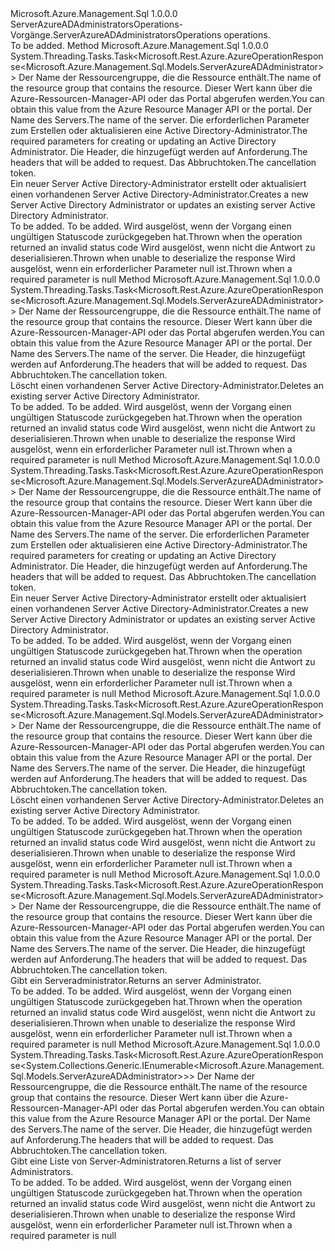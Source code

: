 <Type Name="IServerAzureADAdministratorsOperations" FullName="Microsoft.Azure.Management.Sql.IServerAzureADAdministratorsOperations">
  <TypeSignature Language="C#" Value="public interface IServerAzureADAdministratorsOperations" />
  <TypeSignature Language="ILAsm" Value=".class public interface auto ansi abstract IServerAzureADAdministratorsOperations" />
  <TypeSignature Language="DocId" Value="T:Microsoft.Azure.Management.Sql.IServerAzureADAdministratorsOperations" />
  <TypeSignature Language="VB.NET" Value="Public Interface IServerAzureADAdministratorsOperations" />
  <TypeSignature Language="F#" Value="type IServerAzureADAdministratorsOperations = interface" />
  <AssemblyInfo>
    <AssemblyName>Microsoft.Azure.Management.Sql</AssemblyName>
    <AssemblyVersion>1.0.0.0</AssemblyVersion>
  </AssemblyInfo>
  <Interfaces />
  <Docs>
    <summary>
            <span data-ttu-id="bae62-101">ServerAzureADAdministratorsOperations-Vorgänge.</span><span class="sxs-lookup"><span data-stu-id="bae62-101">ServerAzureADAdministratorsOperations operations.</span></span>
            </summary>
    <remarks>To be added.</remarks>
  </Docs>
  <Members>
    <Member MemberName="BeginCreateOrUpdateWithHttpMessagesAsync">
      <MemberSignature Language="C#" Value="public System.Threading.Tasks.Task&lt;Microsoft.Rest.Azure.AzureOperationResponse&lt;Microsoft.Azure.Management.Sql.Models.ServerAzureADAdministrator&gt;&gt; BeginCreateOrUpdateWithHttpMessagesAsync (string resourceGroupName, string serverName, Microsoft.Azure.Management.Sql.Models.ServerAzureADAdministrator properties, System.Collections.Generic.Dictionary&lt;string,System.Collections.Generic.List&lt;string&gt;&gt; customHeaders = null, System.Threading.CancellationToken cancellationToken = null);" />
      <MemberSignature Language="ILAsm" Value=".method public hidebysig newslot virtual instance class System.Threading.Tasks.Task`1&lt;class Microsoft.Rest.Azure.AzureOperationResponse`1&lt;class Microsoft.Azure.Management.Sql.Models.ServerAzureADAdministrator&gt;&gt; BeginCreateOrUpdateWithHttpMessagesAsync(string resourceGroupName, string serverName, class Microsoft.Azure.Management.Sql.Models.ServerAzureADAdministrator properties, class System.Collections.Generic.Dictionary`2&lt;string, class System.Collections.Generic.List`1&lt;string&gt;&gt; customHeaders, valuetype System.Threading.CancellationToken cancellationToken) cil managed" />
      <MemberSignature Language="DocId" Value="M:Microsoft.Azure.Management.Sql.IServerAzureADAdministratorsOperations.BeginCreateOrUpdateWithHttpMessagesAsync(System.String,System.String,Microsoft.Azure.Management.Sql.Models.ServerAzureADAdministrator,System.Collections.Generic.Dictionary{System.String,System.Collections.Generic.List{System.String}},System.Threading.CancellationToken)" />
      <MemberSignature Language="F#" Value="abstract member BeginCreateOrUpdateWithHttpMessagesAsync : string * string * Microsoft.Azure.Management.Sql.Models.ServerAzureADAdministrator * System.Collections.Generic.Dictionary&lt;string, System.Collections.Generic.List&lt;string&gt;&gt; * System.Threading.CancellationToken -&gt; System.Threading.Tasks.Task&lt;Microsoft.Rest.Azure.AzureOperationResponse&lt;Microsoft.Azure.Management.Sql.Models.ServerAzureADAdministrator&gt;&gt;" Usage="iServerAzureADAdministratorsOperations.BeginCreateOrUpdateWithHttpMessagesAsync (resourceGroupName, serverName, properties, customHeaders, cancellationToken)" />
      <MemberType>Method</MemberType>
      <AssemblyInfo>
        <AssemblyName>Microsoft.Azure.Management.Sql</AssemblyName>
        <AssemblyVersion>1.0.0.0</AssemblyVersion>
      </AssemblyInfo>
      <ReturnValue>
        <ReturnType>System.Threading.Tasks.Task&lt;Microsoft.Rest.Azure.AzureOperationResponse&lt;Microsoft.Azure.Management.Sql.Models.ServerAzureADAdministrator&gt;&gt;</ReturnType>
      </ReturnValue>
      <Parameters>
        <Parameter Name="resourceGroupName" Type="System.String" />
        <Parameter Name="serverName" Type="System.String" />
        <Parameter Name="properties" Type="Microsoft.Azure.Management.Sql.Models.ServerAzureADAdministrator" />
        <Parameter Name="customHeaders" Type="System.Collections.Generic.Dictionary&lt;System.String,System.Collections.Generic.List&lt;System.String&gt;&gt;" />
        <Parameter Name="cancellationToken" Type="System.Threading.CancellationToken" />
      </Parameters>
      <Docs>
        <param name="resourceGroupName">
            <span data-ttu-id="bae62-102">Der Name der Ressourcengruppe, die die Ressource enthält.</span><span class="sxs-lookup"><span data-stu-id="bae62-102">The name of the resource group that contains the resource.</span></span> <span data-ttu-id="bae62-103">Dieser Wert kann über die Azure-Ressourcen-Manager-API oder das Portal abgerufen werden.</span><span class="sxs-lookup"><span data-stu-id="bae62-103">You can obtain this value from the Azure Resource Manager API or the portal.</span></span>
            </param>
        <param name="serverName">
            <span data-ttu-id="bae62-104">Der Name des Servers.</span><span class="sxs-lookup"><span data-stu-id="bae62-104">The name of the server.</span></span>
            </param>
        <param name="properties">
            <span data-ttu-id="bae62-105">Die erforderlichen Parameter zum Erstellen oder aktualisieren eine Active Directory-Administrator.</span><span class="sxs-lookup"><span data-stu-id="bae62-105">The required parameters for creating or updating an Active Directory Administrator.</span></span>
            </param>
        <param name="customHeaders">
            <span data-ttu-id="bae62-106">Die Header, die hinzugefügt werden auf Anforderung.</span><span class="sxs-lookup"><span data-stu-id="bae62-106">The headers that will be added to request.</span></span>
            </param>
        <param name="cancellationToken">
            <span data-ttu-id="bae62-107">Das Abbruchtoken.</span><span class="sxs-lookup"><span data-stu-id="bae62-107">The cancellation token.</span></span>
            </param>
        <summary>
            <span data-ttu-id="bae62-108">Ein neuer Server Active Directory-Administrator erstellt oder aktualisiert einen vorhandenen Server Active Directory-Administrator.</span><span class="sxs-lookup"><span data-stu-id="bae62-108">Creates a new Server Active Directory Administrator or updates an existing server Active Directory Administrator.</span></span>
            </summary>
        <returns>To be added.</returns>
        <remarks>To be added.</remarks>
        <exception cref="T:Microsoft.Rest.Azure.CloudException">
            <span data-ttu-id="bae62-109">Wird ausgelöst, wenn der Vorgang einen ungültigen Statuscode zurückgegeben hat.</span><span class="sxs-lookup"><span data-stu-id="bae62-109">Thrown when the operation returned an invalid status code</span></span>
            </exception>
        <exception cref="T:Microsoft.Rest.SerializationException">
            <span data-ttu-id="bae62-110">Wird ausgelöst, wenn nicht die Antwort zu deserialisieren.</span><span class="sxs-lookup"><span data-stu-id="bae62-110">Thrown when unable to deserialize the response</span></span>
            </exception>
        <exception cref="T:Microsoft.Rest.ValidationException">
            <span data-ttu-id="bae62-111">Wird ausgelöst, wenn ein erforderlicher Parameter null ist.</span><span class="sxs-lookup"><span data-stu-id="bae62-111">Thrown when a required parameter is null</span></span>
            </exception>
      </Docs>
    </Member>
    <Member MemberName="BeginDeleteWithHttpMessagesAsync">
      <MemberSignature Language="C#" Value="public System.Threading.Tasks.Task&lt;Microsoft.Rest.Azure.AzureOperationResponse&lt;Microsoft.Azure.Management.Sql.Models.ServerAzureADAdministrator&gt;&gt; BeginDeleteWithHttpMessagesAsync (string resourceGroupName, string serverName, System.Collections.Generic.Dictionary&lt;string,System.Collections.Generic.List&lt;string&gt;&gt; customHeaders = null, System.Threading.CancellationToken cancellationToken = null);" />
      <MemberSignature Language="ILAsm" Value=".method public hidebysig newslot virtual instance class System.Threading.Tasks.Task`1&lt;class Microsoft.Rest.Azure.AzureOperationResponse`1&lt;class Microsoft.Azure.Management.Sql.Models.ServerAzureADAdministrator&gt;&gt; BeginDeleteWithHttpMessagesAsync(string resourceGroupName, string serverName, class System.Collections.Generic.Dictionary`2&lt;string, class System.Collections.Generic.List`1&lt;string&gt;&gt; customHeaders, valuetype System.Threading.CancellationToken cancellationToken) cil managed" />
      <MemberSignature Language="DocId" Value="M:Microsoft.Azure.Management.Sql.IServerAzureADAdministratorsOperations.BeginDeleteWithHttpMessagesAsync(System.String,System.String,System.Collections.Generic.Dictionary{System.String,System.Collections.Generic.List{System.String}},System.Threading.CancellationToken)" />
      <MemberSignature Language="F#" Value="abstract member BeginDeleteWithHttpMessagesAsync : string * string * System.Collections.Generic.Dictionary&lt;string, System.Collections.Generic.List&lt;string&gt;&gt; * System.Threading.CancellationToken -&gt; System.Threading.Tasks.Task&lt;Microsoft.Rest.Azure.AzureOperationResponse&lt;Microsoft.Azure.Management.Sql.Models.ServerAzureADAdministrator&gt;&gt;" Usage="iServerAzureADAdministratorsOperations.BeginDeleteWithHttpMessagesAsync (resourceGroupName, serverName, customHeaders, cancellationToken)" />
      <MemberType>Method</MemberType>
      <AssemblyInfo>
        <AssemblyName>Microsoft.Azure.Management.Sql</AssemblyName>
        <AssemblyVersion>1.0.0.0</AssemblyVersion>
      </AssemblyInfo>
      <ReturnValue>
        <ReturnType>System.Threading.Tasks.Task&lt;Microsoft.Rest.Azure.AzureOperationResponse&lt;Microsoft.Azure.Management.Sql.Models.ServerAzureADAdministrator&gt;&gt;</ReturnType>
      </ReturnValue>
      <Parameters>
        <Parameter Name="resourceGroupName" Type="System.String" />
        <Parameter Name="serverName" Type="System.String" />
        <Parameter Name="customHeaders" Type="System.Collections.Generic.Dictionary&lt;System.String,System.Collections.Generic.List&lt;System.String&gt;&gt;" />
        <Parameter Name="cancellationToken" Type="System.Threading.CancellationToken" />
      </Parameters>
      <Docs>
        <param name="resourceGroupName">
            <span data-ttu-id="bae62-112">Der Name der Ressourcengruppe, die die Ressource enthält.</span><span class="sxs-lookup"><span data-stu-id="bae62-112">The name of the resource group that contains the resource.</span></span> <span data-ttu-id="bae62-113">Dieser Wert kann über die Azure-Ressourcen-Manager-API oder das Portal abgerufen werden.</span><span class="sxs-lookup"><span data-stu-id="bae62-113">You can obtain this value from the Azure Resource Manager API or the portal.</span></span>
            </param>
        <param name="serverName">
            <span data-ttu-id="bae62-114">Der Name des Servers.</span><span class="sxs-lookup"><span data-stu-id="bae62-114">The name of the server.</span></span>
            </param>
        <param name="customHeaders">
            <span data-ttu-id="bae62-115">Die Header, die hinzugefügt werden auf Anforderung.</span><span class="sxs-lookup"><span data-stu-id="bae62-115">The headers that will be added to request.</span></span>
            </param>
        <param name="cancellationToken">
            <span data-ttu-id="bae62-116">Das Abbruchtoken.</span><span class="sxs-lookup"><span data-stu-id="bae62-116">The cancellation token.</span></span>
            </param>
        <summary>
            <span data-ttu-id="bae62-117">Löscht einen vorhandenen Server Active Directory-Administrator.</span><span class="sxs-lookup"><span data-stu-id="bae62-117">Deletes an existing server Active Directory Administrator.</span></span>
            </summary>
        <returns>To be added.</returns>
        <remarks>To be added.</remarks>
        <exception cref="T:Microsoft.Rest.Azure.CloudException">
            <span data-ttu-id="bae62-118">Wird ausgelöst, wenn der Vorgang einen ungültigen Statuscode zurückgegeben hat.</span><span class="sxs-lookup"><span data-stu-id="bae62-118">Thrown when the operation returned an invalid status code</span></span>
            </exception>
        <exception cref="T:Microsoft.Rest.SerializationException">
            <span data-ttu-id="bae62-119">Wird ausgelöst, wenn nicht die Antwort zu deserialisieren.</span><span class="sxs-lookup"><span data-stu-id="bae62-119">Thrown when unable to deserialize the response</span></span>
            </exception>
        <exception cref="T:Microsoft.Rest.ValidationException">
            <span data-ttu-id="bae62-120">Wird ausgelöst, wenn ein erforderlicher Parameter null ist.</span><span class="sxs-lookup"><span data-stu-id="bae62-120">Thrown when a required parameter is null</span></span>
            </exception>
      </Docs>
    </Member>
    <Member MemberName="CreateOrUpdateWithHttpMessagesAsync">
      <MemberSignature Language="C#" Value="public System.Threading.Tasks.Task&lt;Microsoft.Rest.Azure.AzureOperationResponse&lt;Microsoft.Azure.Management.Sql.Models.ServerAzureADAdministrator&gt;&gt; CreateOrUpdateWithHttpMessagesAsync (string resourceGroupName, string serverName, Microsoft.Azure.Management.Sql.Models.ServerAzureADAdministrator properties, System.Collections.Generic.Dictionary&lt;string,System.Collections.Generic.List&lt;string&gt;&gt; customHeaders = null, System.Threading.CancellationToken cancellationToken = null);" />
      <MemberSignature Language="ILAsm" Value=".method public hidebysig newslot virtual instance class System.Threading.Tasks.Task`1&lt;class Microsoft.Rest.Azure.AzureOperationResponse`1&lt;class Microsoft.Azure.Management.Sql.Models.ServerAzureADAdministrator&gt;&gt; CreateOrUpdateWithHttpMessagesAsync(string resourceGroupName, string serverName, class Microsoft.Azure.Management.Sql.Models.ServerAzureADAdministrator properties, class System.Collections.Generic.Dictionary`2&lt;string, class System.Collections.Generic.List`1&lt;string&gt;&gt; customHeaders, valuetype System.Threading.CancellationToken cancellationToken) cil managed" />
      <MemberSignature Language="DocId" Value="M:Microsoft.Azure.Management.Sql.IServerAzureADAdministratorsOperations.CreateOrUpdateWithHttpMessagesAsync(System.String,System.String,Microsoft.Azure.Management.Sql.Models.ServerAzureADAdministrator,System.Collections.Generic.Dictionary{System.String,System.Collections.Generic.List{System.String}},System.Threading.CancellationToken)" />
      <MemberSignature Language="F#" Value="abstract member CreateOrUpdateWithHttpMessagesAsync : string * string * Microsoft.Azure.Management.Sql.Models.ServerAzureADAdministrator * System.Collections.Generic.Dictionary&lt;string, System.Collections.Generic.List&lt;string&gt;&gt; * System.Threading.CancellationToken -&gt; System.Threading.Tasks.Task&lt;Microsoft.Rest.Azure.AzureOperationResponse&lt;Microsoft.Azure.Management.Sql.Models.ServerAzureADAdministrator&gt;&gt;" Usage="iServerAzureADAdministratorsOperations.CreateOrUpdateWithHttpMessagesAsync (resourceGroupName, serverName, properties, customHeaders, cancellationToken)" />
      <MemberType>Method</MemberType>
      <AssemblyInfo>
        <AssemblyName>Microsoft.Azure.Management.Sql</AssemblyName>
        <AssemblyVersion>1.0.0.0</AssemblyVersion>
      </AssemblyInfo>
      <ReturnValue>
        <ReturnType>System.Threading.Tasks.Task&lt;Microsoft.Rest.Azure.AzureOperationResponse&lt;Microsoft.Azure.Management.Sql.Models.ServerAzureADAdministrator&gt;&gt;</ReturnType>
      </ReturnValue>
      <Parameters>
        <Parameter Name="resourceGroupName" Type="System.String" />
        <Parameter Name="serverName" Type="System.String" />
        <Parameter Name="properties" Type="Microsoft.Azure.Management.Sql.Models.ServerAzureADAdministrator" />
        <Parameter Name="customHeaders" Type="System.Collections.Generic.Dictionary&lt;System.String,System.Collections.Generic.List&lt;System.String&gt;&gt;" />
        <Parameter Name="cancellationToken" Type="System.Threading.CancellationToken" />
      </Parameters>
      <Docs>
        <param name="resourceGroupName">
            <span data-ttu-id="bae62-121">Der Name der Ressourcengruppe, die die Ressource enthält.</span><span class="sxs-lookup"><span data-stu-id="bae62-121">The name of the resource group that contains the resource.</span></span> <span data-ttu-id="bae62-122">Dieser Wert kann über die Azure-Ressourcen-Manager-API oder das Portal abgerufen werden.</span><span class="sxs-lookup"><span data-stu-id="bae62-122">You can obtain this value from the Azure Resource Manager API or the portal.</span></span>
            </param>
        <param name="serverName">
            <span data-ttu-id="bae62-123">Der Name des Servers.</span><span class="sxs-lookup"><span data-stu-id="bae62-123">The name of the server.</span></span>
            </param>
        <param name="properties">
            <span data-ttu-id="bae62-124">Die erforderlichen Parameter zum Erstellen oder aktualisieren eine Active Directory-Administrator.</span><span class="sxs-lookup"><span data-stu-id="bae62-124">The required parameters for creating or updating an Active Directory Administrator.</span></span>
            </param>
        <param name="customHeaders">
            <span data-ttu-id="bae62-125">Die Header, die hinzugefügt werden auf Anforderung.</span><span class="sxs-lookup"><span data-stu-id="bae62-125">The headers that will be added to request.</span></span>
            </param>
        <param name="cancellationToken">
            <span data-ttu-id="bae62-126">Das Abbruchtoken.</span><span class="sxs-lookup"><span data-stu-id="bae62-126">The cancellation token.</span></span>
            </param>
        <summary>
            <span data-ttu-id="bae62-127">Ein neuer Server Active Directory-Administrator erstellt oder aktualisiert einen vorhandenen Server Active Directory-Administrator.</span><span class="sxs-lookup"><span data-stu-id="bae62-127">Creates a new Server Active Directory Administrator or updates an existing server Active Directory Administrator.</span></span>
            </summary>
        <returns>To be added.</returns>
        <remarks>To be added.</remarks>
        <exception cref="T:Microsoft.Rest.Azure.CloudException">
            <span data-ttu-id="bae62-128">Wird ausgelöst, wenn der Vorgang einen ungültigen Statuscode zurückgegeben hat.</span><span class="sxs-lookup"><span data-stu-id="bae62-128">Thrown when the operation returned an invalid status code</span></span>
            </exception>
        <exception cref="T:Microsoft.Rest.SerializationException">
            <span data-ttu-id="bae62-129">Wird ausgelöst, wenn nicht die Antwort zu deserialisieren.</span><span class="sxs-lookup"><span data-stu-id="bae62-129">Thrown when unable to deserialize the response</span></span>
            </exception>
        <exception cref="T:Microsoft.Rest.ValidationException">
            <span data-ttu-id="bae62-130">Wird ausgelöst, wenn ein erforderlicher Parameter null ist.</span><span class="sxs-lookup"><span data-stu-id="bae62-130">Thrown when a required parameter is null</span></span>
            </exception>
      </Docs>
    </Member>
    <Member MemberName="DeleteWithHttpMessagesAsync">
      <MemberSignature Language="C#" Value="public System.Threading.Tasks.Task&lt;Microsoft.Rest.Azure.AzureOperationResponse&lt;Microsoft.Azure.Management.Sql.Models.ServerAzureADAdministrator&gt;&gt; DeleteWithHttpMessagesAsync (string resourceGroupName, string serverName, System.Collections.Generic.Dictionary&lt;string,System.Collections.Generic.List&lt;string&gt;&gt; customHeaders = null, System.Threading.CancellationToken cancellationToken = null);" />
      <MemberSignature Language="ILAsm" Value=".method public hidebysig newslot virtual instance class System.Threading.Tasks.Task`1&lt;class Microsoft.Rest.Azure.AzureOperationResponse`1&lt;class Microsoft.Azure.Management.Sql.Models.ServerAzureADAdministrator&gt;&gt; DeleteWithHttpMessagesAsync(string resourceGroupName, string serverName, class System.Collections.Generic.Dictionary`2&lt;string, class System.Collections.Generic.List`1&lt;string&gt;&gt; customHeaders, valuetype System.Threading.CancellationToken cancellationToken) cil managed" />
      <MemberSignature Language="DocId" Value="M:Microsoft.Azure.Management.Sql.IServerAzureADAdministratorsOperations.DeleteWithHttpMessagesAsync(System.String,System.String,System.Collections.Generic.Dictionary{System.String,System.Collections.Generic.List{System.String}},System.Threading.CancellationToken)" />
      <MemberSignature Language="F#" Value="abstract member DeleteWithHttpMessagesAsync : string * string * System.Collections.Generic.Dictionary&lt;string, System.Collections.Generic.List&lt;string&gt;&gt; * System.Threading.CancellationToken -&gt; System.Threading.Tasks.Task&lt;Microsoft.Rest.Azure.AzureOperationResponse&lt;Microsoft.Azure.Management.Sql.Models.ServerAzureADAdministrator&gt;&gt;" Usage="iServerAzureADAdministratorsOperations.DeleteWithHttpMessagesAsync (resourceGroupName, serverName, customHeaders, cancellationToken)" />
      <MemberType>Method</MemberType>
      <AssemblyInfo>
        <AssemblyName>Microsoft.Azure.Management.Sql</AssemblyName>
        <AssemblyVersion>1.0.0.0</AssemblyVersion>
      </AssemblyInfo>
      <ReturnValue>
        <ReturnType>System.Threading.Tasks.Task&lt;Microsoft.Rest.Azure.AzureOperationResponse&lt;Microsoft.Azure.Management.Sql.Models.ServerAzureADAdministrator&gt;&gt;</ReturnType>
      </ReturnValue>
      <Parameters>
        <Parameter Name="resourceGroupName" Type="System.String" />
        <Parameter Name="serverName" Type="System.String" />
        <Parameter Name="customHeaders" Type="System.Collections.Generic.Dictionary&lt;System.String,System.Collections.Generic.List&lt;System.String&gt;&gt;" />
        <Parameter Name="cancellationToken" Type="System.Threading.CancellationToken" />
      </Parameters>
      <Docs>
        <param name="resourceGroupName">
            <span data-ttu-id="bae62-131">Der Name der Ressourcengruppe, die die Ressource enthält.</span><span class="sxs-lookup"><span data-stu-id="bae62-131">The name of the resource group that contains the resource.</span></span> <span data-ttu-id="bae62-132">Dieser Wert kann über die Azure-Ressourcen-Manager-API oder das Portal abgerufen werden.</span><span class="sxs-lookup"><span data-stu-id="bae62-132">You can obtain this value from the Azure Resource Manager API or the portal.</span></span>
            </param>
        <param name="serverName">
            <span data-ttu-id="bae62-133">Der Name des Servers.</span><span class="sxs-lookup"><span data-stu-id="bae62-133">The name of the server.</span></span>
            </param>
        <param name="customHeaders">
            <span data-ttu-id="bae62-134">Die Header, die hinzugefügt werden auf Anforderung.</span><span class="sxs-lookup"><span data-stu-id="bae62-134">The headers that will be added to request.</span></span>
            </param>
        <param name="cancellationToken">
            <span data-ttu-id="bae62-135">Das Abbruchtoken.</span><span class="sxs-lookup"><span data-stu-id="bae62-135">The cancellation token.</span></span>
            </param>
        <summary>
            <span data-ttu-id="bae62-136">Löscht einen vorhandenen Server Active Directory-Administrator.</span><span class="sxs-lookup"><span data-stu-id="bae62-136">Deletes an existing server Active Directory Administrator.</span></span>
            </summary>
        <returns>To be added.</returns>
        <remarks>To be added.</remarks>
        <exception cref="T:Microsoft.Rest.Azure.CloudException">
            <span data-ttu-id="bae62-137">Wird ausgelöst, wenn der Vorgang einen ungültigen Statuscode zurückgegeben hat.</span><span class="sxs-lookup"><span data-stu-id="bae62-137">Thrown when the operation returned an invalid status code</span></span>
            </exception>
        <exception cref="T:Microsoft.Rest.SerializationException">
            <span data-ttu-id="bae62-138">Wird ausgelöst, wenn nicht die Antwort zu deserialisieren.</span><span class="sxs-lookup"><span data-stu-id="bae62-138">Thrown when unable to deserialize the response</span></span>
            </exception>
        <exception cref="T:Microsoft.Rest.ValidationException">
            <span data-ttu-id="bae62-139">Wird ausgelöst, wenn ein erforderlicher Parameter null ist.</span><span class="sxs-lookup"><span data-stu-id="bae62-139">Thrown when a required parameter is null</span></span>
            </exception>
      </Docs>
    </Member>
    <Member MemberName="GetWithHttpMessagesAsync">
      <MemberSignature Language="C#" Value="public System.Threading.Tasks.Task&lt;Microsoft.Rest.Azure.AzureOperationResponse&lt;Microsoft.Azure.Management.Sql.Models.ServerAzureADAdministrator&gt;&gt; GetWithHttpMessagesAsync (string resourceGroupName, string serverName, System.Collections.Generic.Dictionary&lt;string,System.Collections.Generic.List&lt;string&gt;&gt; customHeaders = null, System.Threading.CancellationToken cancellationToken = null);" />
      <MemberSignature Language="ILAsm" Value=".method public hidebysig newslot virtual instance class System.Threading.Tasks.Task`1&lt;class Microsoft.Rest.Azure.AzureOperationResponse`1&lt;class Microsoft.Azure.Management.Sql.Models.ServerAzureADAdministrator&gt;&gt; GetWithHttpMessagesAsync(string resourceGroupName, string serverName, class System.Collections.Generic.Dictionary`2&lt;string, class System.Collections.Generic.List`1&lt;string&gt;&gt; customHeaders, valuetype System.Threading.CancellationToken cancellationToken) cil managed" />
      <MemberSignature Language="DocId" Value="M:Microsoft.Azure.Management.Sql.IServerAzureADAdministratorsOperations.GetWithHttpMessagesAsync(System.String,System.String,System.Collections.Generic.Dictionary{System.String,System.Collections.Generic.List{System.String}},System.Threading.CancellationToken)" />
      <MemberSignature Language="F#" Value="abstract member GetWithHttpMessagesAsync : string * string * System.Collections.Generic.Dictionary&lt;string, System.Collections.Generic.List&lt;string&gt;&gt; * System.Threading.CancellationToken -&gt; System.Threading.Tasks.Task&lt;Microsoft.Rest.Azure.AzureOperationResponse&lt;Microsoft.Azure.Management.Sql.Models.ServerAzureADAdministrator&gt;&gt;" Usage="iServerAzureADAdministratorsOperations.GetWithHttpMessagesAsync (resourceGroupName, serverName, customHeaders, cancellationToken)" />
      <MemberType>Method</MemberType>
      <AssemblyInfo>
        <AssemblyName>Microsoft.Azure.Management.Sql</AssemblyName>
        <AssemblyVersion>1.0.0.0</AssemblyVersion>
      </AssemblyInfo>
      <ReturnValue>
        <ReturnType>System.Threading.Tasks.Task&lt;Microsoft.Rest.Azure.AzureOperationResponse&lt;Microsoft.Azure.Management.Sql.Models.ServerAzureADAdministrator&gt;&gt;</ReturnType>
      </ReturnValue>
      <Parameters>
        <Parameter Name="resourceGroupName" Type="System.String" />
        <Parameter Name="serverName" Type="System.String" />
        <Parameter Name="customHeaders" Type="System.Collections.Generic.Dictionary&lt;System.String,System.Collections.Generic.List&lt;System.String&gt;&gt;" />
        <Parameter Name="cancellationToken" Type="System.Threading.CancellationToken" />
      </Parameters>
      <Docs>
        <param name="resourceGroupName">
            <span data-ttu-id="bae62-140">Der Name der Ressourcengruppe, die die Ressource enthält.</span><span class="sxs-lookup"><span data-stu-id="bae62-140">The name of the resource group that contains the resource.</span></span> <span data-ttu-id="bae62-141">Dieser Wert kann über die Azure-Ressourcen-Manager-API oder das Portal abgerufen werden.</span><span class="sxs-lookup"><span data-stu-id="bae62-141">You can obtain this value from the Azure Resource Manager API or the portal.</span></span>
            </param>
        <param name="serverName">
            <span data-ttu-id="bae62-142">Der Name des Servers.</span><span class="sxs-lookup"><span data-stu-id="bae62-142">The name of the server.</span></span>
            </param>
        <param name="customHeaders">
            <span data-ttu-id="bae62-143">Die Header, die hinzugefügt werden auf Anforderung.</span><span class="sxs-lookup"><span data-stu-id="bae62-143">The headers that will be added to request.</span></span>
            </param>
        <param name="cancellationToken">
            <span data-ttu-id="bae62-144">Das Abbruchtoken.</span><span class="sxs-lookup"><span data-stu-id="bae62-144">The cancellation token.</span></span>
            </param>
        <summary>
            <span data-ttu-id="bae62-145">Gibt ein Serveradministrator.</span><span class="sxs-lookup"><span data-stu-id="bae62-145">Returns an server Administrator.</span></span>
            </summary>
        <returns>To be added.</returns>
        <remarks>To be added.</remarks>
        <exception cref="T:Microsoft.Rest.Azure.CloudException">
            <span data-ttu-id="bae62-146">Wird ausgelöst, wenn der Vorgang einen ungültigen Statuscode zurückgegeben hat.</span><span class="sxs-lookup"><span data-stu-id="bae62-146">Thrown when the operation returned an invalid status code</span></span>
            </exception>
        <exception cref="T:Microsoft.Rest.SerializationException">
            <span data-ttu-id="bae62-147">Wird ausgelöst, wenn nicht die Antwort zu deserialisieren.</span><span class="sxs-lookup"><span data-stu-id="bae62-147">Thrown when unable to deserialize the response</span></span>
            </exception>
        <exception cref="T:Microsoft.Rest.ValidationException">
            <span data-ttu-id="bae62-148">Wird ausgelöst, wenn ein erforderlicher Parameter null ist.</span><span class="sxs-lookup"><span data-stu-id="bae62-148">Thrown when a required parameter is null</span></span>
            </exception>
      </Docs>
    </Member>
    <Member MemberName="ListByServerWithHttpMessagesAsync">
      <MemberSignature Language="C#" Value="public System.Threading.Tasks.Task&lt;Microsoft.Rest.Azure.AzureOperationResponse&lt;System.Collections.Generic.IEnumerable&lt;Microsoft.Azure.Management.Sql.Models.ServerAzureADAdministrator&gt;&gt;&gt; ListByServerWithHttpMessagesAsync (string resourceGroupName, string serverName, System.Collections.Generic.Dictionary&lt;string,System.Collections.Generic.List&lt;string&gt;&gt; customHeaders = null, System.Threading.CancellationToken cancellationToken = null);" />
      <MemberSignature Language="ILAsm" Value=".method public hidebysig newslot virtual instance class System.Threading.Tasks.Task`1&lt;class Microsoft.Rest.Azure.AzureOperationResponse`1&lt;class System.Collections.Generic.IEnumerable`1&lt;class Microsoft.Azure.Management.Sql.Models.ServerAzureADAdministrator&gt;&gt;&gt; ListByServerWithHttpMessagesAsync(string resourceGroupName, string serverName, class System.Collections.Generic.Dictionary`2&lt;string, class System.Collections.Generic.List`1&lt;string&gt;&gt; customHeaders, valuetype System.Threading.CancellationToken cancellationToken) cil managed" />
      <MemberSignature Language="DocId" Value="M:Microsoft.Azure.Management.Sql.IServerAzureADAdministratorsOperations.ListByServerWithHttpMessagesAsync(System.String,System.String,System.Collections.Generic.Dictionary{System.String,System.Collections.Generic.List{System.String}},System.Threading.CancellationToken)" />
      <MemberSignature Language="F#" Value="abstract member ListByServerWithHttpMessagesAsync : string * string * System.Collections.Generic.Dictionary&lt;string, System.Collections.Generic.List&lt;string&gt;&gt; * System.Threading.CancellationToken -&gt; System.Threading.Tasks.Task&lt;Microsoft.Rest.Azure.AzureOperationResponse&lt;seq&lt;Microsoft.Azure.Management.Sql.Models.ServerAzureADAdministrator&gt;&gt;&gt;" Usage="iServerAzureADAdministratorsOperations.ListByServerWithHttpMessagesAsync (resourceGroupName, serverName, customHeaders, cancellationToken)" />
      <MemberType>Method</MemberType>
      <AssemblyInfo>
        <AssemblyName>Microsoft.Azure.Management.Sql</AssemblyName>
        <AssemblyVersion>1.0.0.0</AssemblyVersion>
      </AssemblyInfo>
      <ReturnValue>
        <ReturnType>System.Threading.Tasks.Task&lt;Microsoft.Rest.Azure.AzureOperationResponse&lt;System.Collections.Generic.IEnumerable&lt;Microsoft.Azure.Management.Sql.Models.ServerAzureADAdministrator&gt;&gt;&gt;</ReturnType>
      </ReturnValue>
      <Parameters>
        <Parameter Name="resourceGroupName" Type="System.String" />
        <Parameter Name="serverName" Type="System.String" />
        <Parameter Name="customHeaders" Type="System.Collections.Generic.Dictionary&lt;System.String,System.Collections.Generic.List&lt;System.String&gt;&gt;" />
        <Parameter Name="cancellationToken" Type="System.Threading.CancellationToken" />
      </Parameters>
      <Docs>
        <param name="resourceGroupName">
            <span data-ttu-id="bae62-149">Der Name der Ressourcengruppe, die die Ressource enthält.</span><span class="sxs-lookup"><span data-stu-id="bae62-149">The name of the resource group that contains the resource.</span></span> <span data-ttu-id="bae62-150">Dieser Wert kann über die Azure-Ressourcen-Manager-API oder das Portal abgerufen werden.</span><span class="sxs-lookup"><span data-stu-id="bae62-150">You can obtain this value from the Azure Resource Manager API or the portal.</span></span>
            </param>
        <param name="serverName">
            <span data-ttu-id="bae62-151">Der Name des Servers.</span><span class="sxs-lookup"><span data-stu-id="bae62-151">The name of the server.</span></span>
            </param>
        <param name="customHeaders">
            <span data-ttu-id="bae62-152">Die Header, die hinzugefügt werden auf Anforderung.</span><span class="sxs-lookup"><span data-stu-id="bae62-152">The headers that will be added to request.</span></span>
            </param>
        <param name="cancellationToken">
            <span data-ttu-id="bae62-153">Das Abbruchtoken.</span><span class="sxs-lookup"><span data-stu-id="bae62-153">The cancellation token.</span></span>
            </param>
        <summary>
            <span data-ttu-id="bae62-154">Gibt eine Liste von Server-Administratoren.</span><span class="sxs-lookup"><span data-stu-id="bae62-154">Returns a list of server Administrators.</span></span>
            </summary>
        <returns>To be added.</returns>
        <remarks>To be added.</remarks>
        <exception cref="T:Microsoft.Rest.Azure.CloudException">
            <span data-ttu-id="bae62-155">Wird ausgelöst, wenn der Vorgang einen ungültigen Statuscode zurückgegeben hat.</span><span class="sxs-lookup"><span data-stu-id="bae62-155">Thrown when the operation returned an invalid status code</span></span>
            </exception>
        <exception cref="T:Microsoft.Rest.SerializationException">
            <span data-ttu-id="bae62-156">Wird ausgelöst, wenn nicht die Antwort zu deserialisieren.</span><span class="sxs-lookup"><span data-stu-id="bae62-156">Thrown when unable to deserialize the response</span></span>
            </exception>
        <exception cref="T:Microsoft.Rest.ValidationException">
            <span data-ttu-id="bae62-157">Wird ausgelöst, wenn ein erforderlicher Parameter null ist.</span><span class="sxs-lookup"><span data-stu-id="bae62-157">Thrown when a required parameter is null</span></span>
            </exception>
      </Docs>
    </Member>
  </Members>
</Type>
